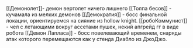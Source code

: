 [[Демонолет]]- демон вертолет ничего лишнего
[[Толпа бесов]] - кучамала из мелких демонов 
[[Демократия]] - босс финальной локации, ориентируемся на сияние из hollow knight.
[[робоКоммунист]] - чел с летающими вокруг ассетами пушек, некий апгрейд гг в виде робота
[[Демон Лапласа]] - босс повелевающий временем, снаряды атак которого перемещаются как у стенда Диабло из ДжоДжо.
